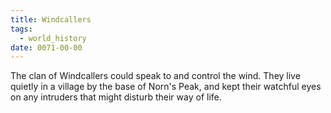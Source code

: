```yaml
---
title: Windcallers
tags:
  - world_history
date: 0071-00-00
---
```

The clan of Windcallers could speak to and control the wind. They live quietly in a village by the base of Norn's Peak, and kept their watchful eyes on any intruders that might disturb their way of life.